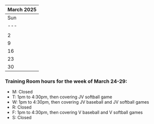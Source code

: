 |**March 2025**                           |
|---                                      |
| Sun | Mon | Tue | Wed | Thu | Fri | Sat |
|---  |---  |---  |---  |---  |---  |---  |
|     |     |     |     |     |     |  1  | 
|  2  |  3  |  4  |  5  |  6  |  7  |  8  |
|  9  |  10 |  11 |  12 |  13 |  14 |  15 |
|  16 |  17 |  18 |  19 |  20 |  21 |  22 |
|  23 |  24 |  25 |  26 |  27 |  28 |  29 |
|  30 |  31 |     |     |     |     |     |



### Training Room hours for the week of March 24-29:

* M: Closed
* T: 1pm to 4:30pm, then covering JV softball game
* W: 1pm to 4:30pm, then covering JV baseball and JV softball games
* R: Closed
* F: 1pm to 4:30pm, then covering V baseball and V softball games
* S: Closed

